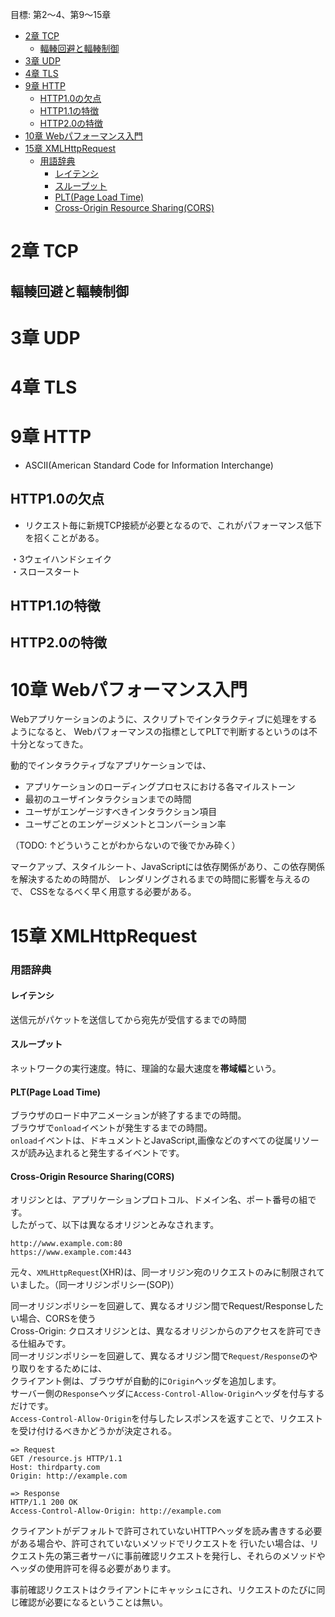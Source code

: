 目標: 第2〜4、第9〜15章
- [2章 TCP](#2章-tcp)
  - [輻輳回避と輻輳制御](#輻輳回避と輻輳制御)
- [3章 UDP](#3章-udp)
- [4章 TLS](#4章-tls)
- [9章 HTTP](#9章-http)
  - [HTTP1.0の欠点](#http10の欠点)
  - [HTTP1.1の特徴](#http11の特徴)
  - [HTTP2.0の特徴](#http20の特徴)
- [10章 Webパフォーマンス入門](#10章-webパフォーマンス入門)
- [15章 XMLHttpRequest](#15章-xmlhttprequest)
    - [用語辞典](#用語辞典)
      - [レイテンシ](#レイテンシ)
      - [スループット](#スループット)
      - [PLT(Page Load Time)](#pltpage-load-time)
      - [Cross-Origin Resource Sharing(CORS)](#cross-origin-resource-sharingcors)

# 2章 TCP
## 輻輳回避と輻輳制御


# 3章 UDP
# 4章 TLS
# 9章 HTTP
- ASCII(American Standard Code for Information Interchange)

## HTTP1.0の欠点
- リクエスト毎に新規TCP接続が必要となるので、これがパフォーマンス低下を招くことがある。

・3ウェイハンドシェイク<br>
・スロースタート

## HTTP1.1の特徴

## HTTP2.0の特徴



# 10章 Webパフォーマンス入門
Webアプリケーションのように、スクリプトでインタラクティブに処理をするようになると、
Webパフォーマンスの指標としてPLTで判断するというのは不十分となってきた。

動的でインタラクティブなアプリケーションでは、
- アプリケーションのローディングプロセスにおける各マイルストーン
- 最初のユーザインタラクションまでの時間
- ユーザがエンゲージすべきインタラクション項目
- ユーザごとのエンゲージメントとコンバーション率

（TODO: ↑どういうことがわからないので後でかみ砕く）

マークアップ、スタイルシート、JavaScriptには依存関係があり、この依存関係を解決するための時間が、
レンダリングされるまでの時間に影響を与えるので、
CSSをなるべく早く用意する必要がある。


# 15章 XMLHttpRequest



### 用語辞典
#### レイテンシ
送信元がパケットを送信してから宛先が受信するまでの時間

#### スループット
ネットワークの実行速度。特に、理論的な最大速度を**帯域幅**という。

#### PLT(Page Load Time)
ブラウザのロード中アニメーションが終了するまでの時間。<br>
ブラウザで`onload`イベントが発生するまでの時間。<br>
`onload`イベントは、ドキュメントとJavaScript,画像などのすべての従属リソースが読み込まれると発生するイベントです。

#### Cross-Origin Resource Sharing(CORS)
オリジンとは、アプリケーションプロトコル、ドメイン名、ポート番号の組です。<br>
したがって、以下は異なるオリジンとみなされます。
```
http://www.example.com:80
https://www.example.com:443
```

元々、`XMLHttpRequest`(XHR)は、同一オリジン宛のリクエストのみに制限されていました。（同一オリジンポリシー(SOP)）<br>

同一オリジンポリシーを回避して、異なるオリジン間でRequest/Responseしたい場合、CORSを使う<br>
Cross-Origin: クロスオリジンとは、異なるオリジンからのアクセスを許可できる仕組みです。<br>
同一オリジンポリシーを回避して、異なるオリジン間で`Request/Response`のやり取りをするためには、<br>
クライアント側は、ブラウザが自動的に`Origin`ヘッダを追加します。<br>
サーバー側の`Response`ヘッダに`Access-Control-Allow-Origin`ヘッダを付与するだけです。<br>
`Access-Control-Allow-Origin`を付与したレスポンスを返すことで、リクエストを受け付けるべきかどうかが決定される。

```
=> Request
GET /resource.js HTTP/1.1
Host: thirdparty.com
Origin: http://example.com

=> Response
HTTP/1.1 200 OK
Access-Control-Allow-Origin: http://example.com
```

クライアントがデフォルトで許可されていないHTTPヘッダを読み書きする必要がある場合や、許可されていないメソッドでリクエストを
行いたい場合は、リクエスト先の第三者サーバに事前確認リクエストを発行し、それらのメソッドやヘッダの使用許可を得る必要があります。

事前確認リクエストはクライアントにキャッシュにされ、リクエストのたびに同じ確認が必要になるということは無い。
